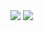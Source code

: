 <img src="https://capsule-render.vercel.app/api?type=venom&color=FFFF00&height=150&section=header&text=Jobibara's Github&textSize=10" />

<img src="https://capsule-render.vercel.app/api?type=waving&color=FFFF00&height=150&section=footer" />
